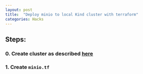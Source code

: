 ```yaml
---
layout: post
title:  "Deploy minio to local Kind cluster with terraform"
categories: Hacks
---
```

## Steps:
### 0. Create cluster as described [here](/Hacks/Create_kind_cluster.html)
### 1. Create `minio.tf`
